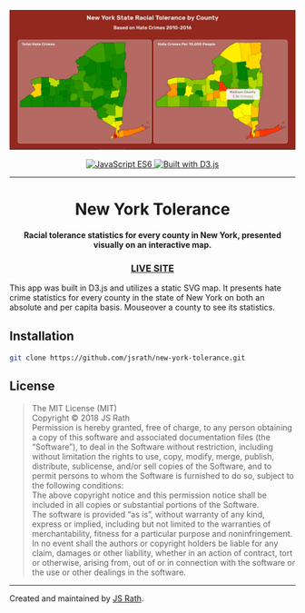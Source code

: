 <p align="center">
  <img alt="New York Tolerance Screenshot" src="./screenshot.jpg" width="800" />
</p>
<p align="center">
  <a href="#">
    <img alt="JavaScript ES6" src="https://img.shields.io/badge/JavaScript-ES6-blue.svg">
  </a>
  <a href="#">
    <image alt="Built with D3.js" src="https://img.shields.io/badge/Built%20With-D3.js-green.svg" />
  </a>
</p>
<hr>
<h1 align="center">New York Tolerance</h1>
<h4 align="center">Racial tolerance statistics for every county in New York, presented visually on an interactive map.</h4>
<h3 align="center"><a href="http://projects.jsrath.com/new-york-tolerance">LIVE SITE</a></h3>

This app was built in D3.js and utilizes a static SVG map. It presents hate crime statistics for every county in the state of New York on both an absolute and per capita basis. Mouseover a county to see its statistics. 

## Installation

```sh
git clone https://github.com/jsrath/new-york-tolerance.git
```

## License

> The MIT License (MIT)<br/> Copyright © 2018 JS Rath <br/> Permission is hereby granted, free of charge, to any person obtaining a copy of this software and associated documentation files (the “Software”), to deal in the Software without restriction, including without limitation the rights to use, copy, modify, merge, publish, distribute, sublicense, and/or sell copies of the Software, and to permit persons to whom the Software is furnished to do so, subject to the following conditions: <br/>The above copyright notice and this permission notice shall be included in all copies or substantial portions of the Software. <br/> The software is provided “as is”, without warranty of any kind, express or implied, including but not limited to the warranties of merchantability, fitness for a particular purpose and noninfringement. In no event shall the authors or copyright holders be liable for any claim, damages or other liability, whether in an action of contract, tort or otherwise, arising from, out of or in connection with the software or the use or other dealings in the software.

---

Created and maintained by [JS Rath](http://www.jsrath.com).
